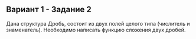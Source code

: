 <h2>Вариант 1 - Задание 2</h2>
Дана структура Дробь, состоит из двух полей целого типа (числитель и знаменатель).
Необходимо написать функцию сложения двух дробей.
